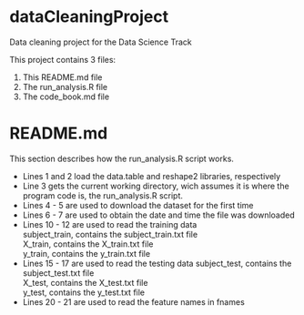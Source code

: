 dataCleaningProject
===================

Data cleaning project for the Data Science Track

This project contains 3 files:

1. This README.md file
2. The run_analysis.R file
3. The code_book.md file

# README.md
This section describes how the run_analysis.R script works.
- Lines 1 and 2 load the data.table and reshape2 libraries, respectively
- Line 3 gets the current working directory, wich assumes it is where the  
  program code is, the run_analysis.R script.
- Lines 4 - 5 are used to download the dataset for the first time
- Lines 6 - 7 are used to obtain the date and time the file was downloaded
- Lines 10 - 12 are used to read the training data  
  subject_train, contains the subject_train.txt file   
  X_train, contains the X_train.txt file  
  y_train, contains the y_train.txt file  
- Lines 15 - 17 are used to read the testing data
  subject_test, contains the subject_test.txt file   
  X_test, contains the X_test.txt file  
  y_test, contains the y_test.txt file  
- Lines 20 - 21 are used to read the feature names in fnames
